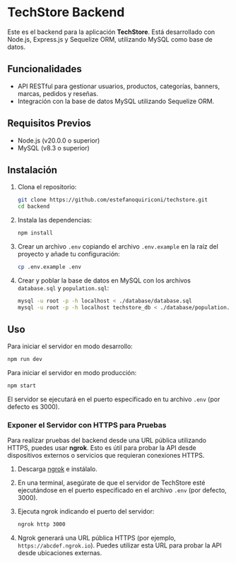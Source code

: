 # TechStore Backend

Este es el backend para la aplicación **TechStore**. Está desarrollado con Node.js, Express.js y Sequelize ORM, utilizando MySQL como base de datos.

## Funcionalidades

- API RESTful para gestionar usuarios, productos, categorías, banners, marcas, pedidos y reseñas.
- Integración con la base de datos MySQL utilizando Sequelize ORM.

## Requisitos Previos

- Node.js (v20.0.0 o superior)  
- MySQL (v8.3 o superior) 

## Instalación

1. Clona el repositorio:
   ```bash
   git clone https://github.com/estefanoquiriconi/techstore.git
   cd backend
   ```

2. Instala las dependencias:
   ```bash
   npm install
   ```

3. Crear un archivo `.env` copiando el archivo `.env.example` en la raíz del proyecto y añade tu configuración:
   ```bash
   cp .env.example .env
   ```

4. Crear y poblar la base de datos en MySQL con los archivos `database.sql` y `population.sql`:

   ```bash
   mysql -u root -p -h localhost < ./database/database.sql
   mysql -u root -p -h localhost techstore_db < ./database/population.sql
   ```

## Uso

Para iniciar el servidor en modo desarrollo:
```bash
npm run dev
```

Para iniciar el servidor en modo producción:
```bash
npm start
```

El servidor se ejecutará en el puerto especificado en tu archivo `.env` (por defecto es 3000).


### Exponer el Servidor con HTTPS para Pruebas

Para realizar pruebas del backend desde una URL pública utilizando HTTPS, puedes usar **ngrok**. Esto es útil para probar la API desde dispositivos externos o servicios que requieran conexiones HTTPS.

1. Descarga [ngrok](https://ngrok.com/download) e instálalo.
2. En una terminal, asegúrate de que el servidor de TechStore esté ejecutándose en el puerto especificado en el archivo `.env` (por defecto, 3000).
3. Ejecuta ngrok indicando el puerto del servidor:

   ```bash
   ngrok http 3000
   ```

4. Ngrok generará una URL pública HTTPS (por ejemplo, `https://abcdef.ngrok.io`). Puedes utilizar esta URL para probar la API desde ubicaciones externas.
